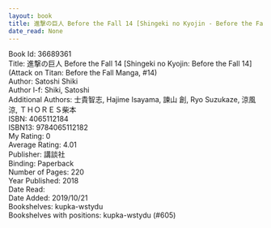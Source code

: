 ```yaml
---
layout: book
title: 進撃の巨人 Before the Fall 14 [Shingeki no Kyojin - Before the Fall 14] (Attack on Titan - Before the Fall Manga,  no. 14)
date_read: None
---
```


Book Id: 36689361<br />
Title: 進撃の巨人 Before the Fall 14 [Shingeki no Kyojin: Before the Fall 14] (Attack on Titan: Before the Fall Manga, #14)<br />
Author: Satoshi Shiki<br />
Author l-f: Shiki, Satoshi<br />
Additional Authors: 士貴智志, Hajime Isayama, 諫山 創, Ryo Suzukaze, 涼風涼, ＴＨＯＲＥＳ柴本<br />
ISBN: 4065112184<br />
ISBN13: 9784065112182<br />
My Rating: 0<br />
Average Rating: 4.01<br />
Publisher: 講談社<br />
Binding: Paperback<br />
Number of Pages: 220<br />
Year Published: 2018<br />
Date Read: <br />
Date Added: 2019/10/21<br />
Bookshelves: kupka-wstydu<br />
Bookshelves with positions: kupka-wstydu (#605)<br />

